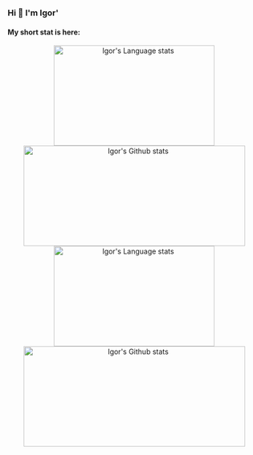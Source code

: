 ### Hi 👋 I'm Igor'

#### My short stat is here:

<!-- Light -->
<div align="center"> 
<a href="/#gh-light-mode-only">
<img height=200 width=320 src="https://github-readme-stats.vercel.app/api/top-langs/?username=xel23&layout=compact&langs_count=8#gh-light-mode-only" alt="Igor's Language stats" />
</a>
<a href="/#gh-light-mode-only">
<img height=200 width=441 src="https://github-readme-stats.vercel.app/api?username=xel23&count_private=true&show_icons=true&include_all_commits=true#gh-light-mode-only" alt="Igor's Github stats" />
</a>
</div>

<!-- Dark -->
<div align="center"> 
<a href="/#gh-dark-mode-only">
<img height=200 width=320 src="https://github-readme-stats.vercel.app/api/top-langs/?username=xel23&layout=compact&langs_count=8&&hide_border=true&theme=github_dark&title_color=58a5fe&text_color=fff&bg_color=000000#gh-dark-mode-only" alt="Igor's Language stats" />
</a>
<a href="/#gh-dark-mode-only">
<img height=200 width=441 src="https://github-readme-stats.vercel.app/api?username=xel23&count_private=true&hide_border=true&include_all_commits=true&show_icons=true&theme=github_dark&bg_color=000000#gh-dark-mode-only" alt="Igor's Github stats" />
</a>
</div>
